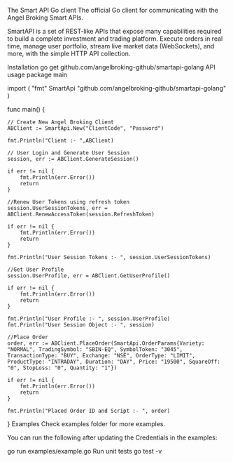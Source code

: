 The Smart API Go client
The official Go client for communicating with the Angel Broking Smart APIs.

SmartAPI is a set of REST-like APIs that expose many capabilities required to build a complete investment and trading platform. Execute orders in real time, manage user portfolio, stream live market data (WebSockets), and more, with the simple HTTP API collection.


Installation
go get github.com/angelbroking-github/smartapi-golang
API usage
package main

import (
	"fmt"
	SmartApi "github.com/angelbroking-github/smartapi-golang"
)

func main() {

	// Create New Angel Broking Client
	ABClient := SmartApi.New("ClientCode", "Password")

	fmt.Println("Client :- ",ABClient)

	// User Login and Generate User Session
	session, err := ABClient.GenerateSession()

	if err != nil {
		fmt.Println(err.Error())
		return
	}

	//Renew User Tokens using refresh token
	session.UserSessionTokens, err = ABClient.RenewAccessToken(session.RefreshToken)

	if err != nil {
		fmt.Println(err.Error())
		return
	}

	fmt.Println("User Session Tokens :- ", session.UserSessionTokens)

	//Get User Profile
	session.UserProfile, err = ABClient.GetUserProfile()

	if err != nil {
		fmt.Println(err.Error())
		return
	}

	fmt.Println("User Profile :- ", session.UserProfile)
	fmt.Println("User Session Object :- ", session)

	//Place Order
	order, err := ABClient.PlaceOrder(SmartApi.OrderParams{Variety: "NORMAL", TradingSymbol: "SBIN-EQ", SymbolToken: "3045", TransactionType: "BUY", Exchange: "NSE", OrderType: "LIMIT", ProductType: "INTRADAY", Duration: "DAY", Price: "19500", SquareOff: "0", StopLoss: "0", Quantity: "1"})

	if err != nil {
		fmt.Println(err.Error())
		return
	}

	fmt.Println("Placed Order ID and Script :- ", order)
}
Examples
Check examples folder for more examples.

You can run the following after updating the Credentials in the examples:

go run examples/example.go
Run unit tests
go test -v